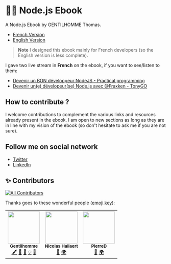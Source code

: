 # 🐢🚀 Node.js Ebook
A Node.js Ebook by GENTILHOMME Thomas.

- [French Version](./fr/README.md)
- [English Version](./en/README.md)

> **Note** I designed this ebook mainly for French developers (so the English version is less complete).

I gave two live stream in **French** on the ebook, if you want to see/listen to them:
- [Devenir un BON développeur NodeJS - Practical programming](https://www.youtube.com/watch?v=cErQtFzL_Uc)
- [Devenir un(e) dévelopeur(se) Node.js avec @Fraxken - TonyGO](https://www.youtube.com/watch?v=SXk_yrRUPE8)

## How to contribute ?

I welcome contributions to complement the various links and resources already present in the ebook. I am open to new sections as long as they are in line with my vision of the ebook (so don't hesitate to ask me if you are not sure).

## Follow me on social network
- [Twitter](https://twitter.com/fraxken)
- [LinkedIn](https://www.linkedin.com/in/thomas-gentilhomme/)

## ✨ Contributors 

<!-- ALL-CONTRIBUTORS-BADGE:START - Do not remove or modify this section -->
[![All Contributors](https://img.shields.io/badge/all_contributors-3-orange.svg?style=flat-square)](#contributors-)
<!-- ALL-CONTRIBUTORS-BADGE:END -->

Thanks goes to these wonderful people ([emoji key](https://allcontributors.org/docs/en/emoji-key)):

<!-- ALL-CONTRIBUTORS-LIST:START - Do not remove or modify this section -->
<!-- prettier-ignore-start -->
<!-- markdownlint-disable -->
<table>
  <tr>
    <td align="center"><a href="https://www.linkedin.com/in/thomas-gentilhomme/"><img src="https://avatars.githubusercontent.com/u/4438263?v=4?s=100" width="100px;" alt=""/><br /><sub><b>Gentilhomme</b></sub></a><br /><a href="#content-fraxken" title="Content">🖋</a> <a href="#blog-fraxken" title="Blogposts">📝</a> <a href="https://github.com/fraxken/ebook_nodejs/commits?author=fraxken" title="Documentation">📖</a> <a href="#example-fraxken" title="Examples">💡</a> <a href="#ideas-fraxken" title="Ideas, Planning, & Feedback">🤔</a></td>
    <td align="center"><a href="https://www.linkedin.com/in/nicolas-hallaert/"><img src="https://avatars.githubusercontent.com/u/39910164?v=4?s=100" width="100px;" alt=""/><br /><sub><b>Nicolas Hallaert</b></sub></a><br /><a href="https://github.com/fraxken/ebook_nodejs/commits?author=Rossb0b" title="Documentation">📖</a> <a href="#translation-Rossb0b" title="Translation">🌍</a></td>
    <td align="center"><a href="https://github.com/PierreDemailly"><img src="https://avatars.githubusercontent.com/u/39910767?v=4?s=100" width="100px;" alt=""/><br /><sub><b>PierreD</b></sub></a><br /><a href="https://github.com/fraxken/ebook_nodejs/commits?author=PierreDemailly" title="Documentation">📖</a> <a href="#translation-PierreDemailly" title="Translation">🌍</a></td>
  </tr>
</table>

<!-- markdownlint-restore -->
<!-- prettier-ignore-end -->

<!-- ALL-CONTRIBUTORS-LIST:END -->
